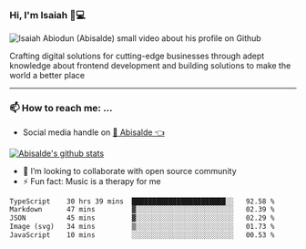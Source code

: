 ### Hi, I'm Isaiah 🌻💻

<img src="https://res.cloudinary.com/abisalde/image/upload/c_scale,h_311,w_816/v1616039512/Abisalde_github.gif" alt="Isaiah Abiodun (Abisalde) small video about his profile on Github">

Crafting digital solutions for cutting-edge businesses through adept knowledge about frontend development and building solutions to make the world a better place
<hr>

### 📫 How to reach me: ...
- Social media handle on <a href="https://twitter.com/abisalde">🔔  Abisalde   👈</a>


[![Abisalde's github stats](https://github-readme-stats.vercel.app/api?username=abisalde)](https://github.com/abisalde/github-readme-stats)

- 👯 I’m looking to collaborate with open source community
- ⚡ Fun fact: Music is a therapy for me


<!--
**abisalde/Abisalde** is a ✨ _special_ ✨ repository because its `README.md` (this file) appears on your GitHub profile.

Here are some ideas to get you started:


- 👯 I’m looking to collaborate with open source community
- 🤔 I’m looking for help with ...
- 💬 Ask me about ...
- 📫 How to reach me: ...
- 😄 Pronouns: ...
- ⚡ Fun fact: ...
-->

<!--START_SECTION:waka-->

```txt
TypeScript    30 hrs 39 mins  ███████████████████████░░   92.58 %
Markdown      47 mins         ▓░░░░░░░░░░░░░░░░░░░░░░░░   02.39 %
JSON          45 mins         ▓░░░░░░░░░░░░░░░░░░░░░░░░   02.29 %
Image (svg)   34 mins         ▒░░░░░░░░░░░░░░░░░░░░░░░░   01.73 %
JavaScript    10 mins         ░░░░░░░░░░░░░░░░░░░░░░░░░   00.53 %
```

<!--END_SECTION:waka-->

